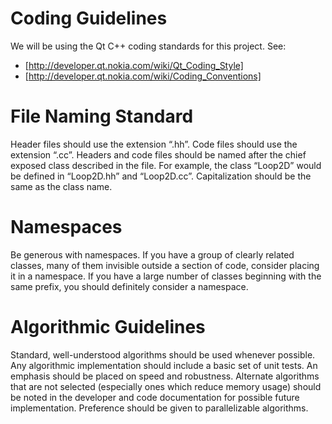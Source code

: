 # Coding Guidelines

We will be using the Qt C++ coding standards for this project. See:
* [http://developer.qt.nokia.com/wiki/Qt_Coding_Style]
* [http://developer.qt.nokia.com/wiki/Coding_Conventions]

# File Naming Standard

Header files should use the extension “.hh”. Code files should use the extension “.cc”. Headers and code files should be named after the chief exposed class described in the file. For example, the class “Loop2D” would be defined in “Loop2D.hh” and “Loop2D.cc”. Capitalization should be the same as the class name.

# Namespaces

Be generous with namespaces. If you have a group of clearly related classes, many of them invisible outside a section of code, consider placing it in a namespace.
If you have a large number of classes beginning with the same prefix, you should definitely consider a namespace.

# Algorithmic Guidelines

Standard, well-understood algorithms should be used whenever possible. Any algorithmic implementation should include a basic set of unit tests. An emphasis should be placed on speed and robustness. Alternate algorithms that are not selected (especially ones which reduce memory usage) should be noted in the developer and code documentation for possible future implementation.
Preference should be given to parallelizable algorithms.
